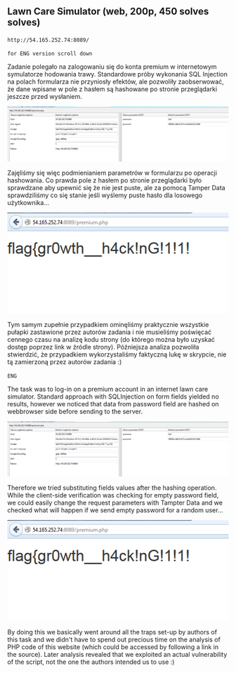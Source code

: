## Lawn Care Simulator (web, 200p, 450 solves solves)
`http://54.165.252.74:8089/`

`for ENG version scroll down`

Zadanie polegało na zalogowaniu się do konta premium w internetowym symulatorze hodowania trawy.
Standardowe próby wykonania SQL Injection na polach formularza nie przyniosły efektów, ale pozwoliły zaobserwować, że dane wpisane w pole z hasłem są hashowane po stronie przeglądarki jeszcze przed wysłaniem. 

![](./1.png)

Zajęliśmy się więc podmienianiem parametrów w formularzu po operacji hashowania. Co prawda pole z hasłem po stronie przeglądarki było sprawdzane aby upewnić się że nie jest puste, ale za pomocą Tamper Data sprawdziliśmy co się stanie jeśli wyślemy puste hasło dla losowego użytkownika...

![](./2.png)

Tym samym zupełnie przypadkiem ominęliśmy praktycznie wszystkie pułapki zastawione przez autorów zadania i nie musieliśmy poświęcać cennego czasu na analizę kodu strony (do którego można było uzyskać dostęp poprzez link w źródle strony). Późniejsza analiza pozwoliła stwierdzić, że przypadkiem wykorzystaliśmy faktyczną lukę w skrypcie, nie tą zamierzoną przez autorów zadania :)


`ENG`

The task was to log-in on a premium account in an internet lawn care simulator.
Standard approach with SQLInjection on form fields yielded no results, however we noticed that data from password field are hashed on webbrowser side before sending to the server.

![](./1.png)

Therefore we tried substituting fields values after the hashing operation. While the client-side verification was checking for empty password field, we could easily change the request parameters with Tampter Data and we checked what will happen if we send empty password for a random user...

![](./2.png)

By doing this we basically went around all the traps set-up by authors of this task and we didn't have to spend out precious time on the analysis of PHP code of this website (which could be accessed by following a link in the source). Later analysis revealed that we exploited an actual vulnerability of the script, not the one the authors intended us to use :)